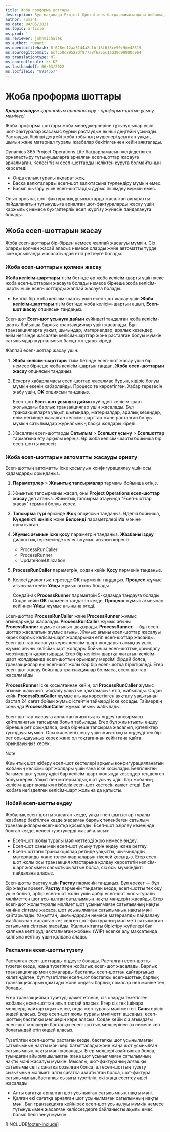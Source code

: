 ```yaml
---
title: Жоба проформа шоттары
description: Бұл мақалада Project Operations бағдарламасындағы жобаның проформа есеп-шоттары туралы ақпарат берілген.
author: rumant
ms.date: 04/06/2021
ms.topic: article
ms.prod: ''
ms.reviewer: johnmichalak
ms.author: rumant
ms.openlocfilehash: 8f028ec12aa3144a2c1bf13f6f8ce90c9de48519
ms.sourcegitcommit: 6cfc50d89528df977a8f6a55c1ad39d99800d9b4
ms.translationtype: MT
ms.contentlocale: kk-KZ
ms.lasthandoff: 06/03/2022
ms.locfileid: "8934557"
---
```

# <a name="proforma-project-invoices"></a>Жоба проформа шоттары

_**Қолданылады:** қарапайым орналастыру - проформа-шотын ұсыну мәмілесі_

Жоба проформа шоттары жоба менеджерлеріне тұтынушылар үшін шот-фактуралар жасамас бұрын растаудың екінші деңгейін ұсынады. Растаудың бірінші деңгейі жоба тобының мүшелері ұсынған уақыт, шығын және материал туралы жазбалар бекітілгеннен кейін аяқталады.

Dynamics 365 Project Operations Lite бағдарламасын жеңілдетілген орналастыру тұтынушыларға арналған есеп-шоттар жасауға арналмаған. Келесі тізім есеп-шоттарды неліктен құруға болмайтынын көрсетеді:

- Онда салық туралы ақпарат жоқ.
- Басқа валюталарды есеп-шот валютасына түрлендіру мүмкін емес.
- Басып шығару үшін есеп-шоттарды дұрыс пішімдеу мүмкін емес.

Оның орнына, шот-фактуралық ұсыныстарда жасалған ақпаратты пайдаланатын тұтынушыға арналған шот-фактураларды жасау үшін қаржылық немесе бухгалтерлік есеп жүргізу жүйесін пайдалануға болады.

## <a name="creating-project-invoices"></a>Жоба есеп-шоттарын жасау

Жоба есеп-шоттары бір-бірден немесе жаппай жасалуы мүмкін. Сіз оларды қолмен жасай аласыз немесе оларды жүйе автоматты түрде іске қосылғанда жасалатындай етіп реттеуге болады.

### <a name="manually-create-project-invoices"></a>Жоба есеп-шоттарын қолмен жасау 

**Жоба келісім-шарттары** тізім бетінде әр жоба келісім-шарты үшін жеке жоба есеп-шоттарын жасауға болады немесе бірнеше жоба келісім-шарты үшін есеп-шоттарды жаппай жасауға болады.

   - Белгілі бір жоба келісім-шарты үшін есеп-шот жасау үшін **Жоба келісім-шарттары** тізім бетінде жоба келісім-шартын ашып, **Есеп-шот жасау** опциясын таңдаңыз.

   Есеп-шот **Есеп-шот ұсынуға дайын** күйіндегі таңдалған жоба келісім-шарты бойынша барлық транзакциялар үшін жасалады. Бұл транзакцияларға уақыт, шығындар, материалдар, аралық кезеңдер, өнім негізінде жасалған келісім-шарттар және расталған болуы мүмкін сатылымдар журналының басқа жолдары кіреді.

Жаппай есеп-шоттар жасау үшін:

1. **Жоба келісім-шарттары** тізім бетінде есеп-шот жасау үшін бір немесе бірнеше жоба келісім-шартын таңдап, **Жоба есеп-шоттарын жасау** опциясын таңдаңыз.
2. Ескерту хабарламасы есеп-шоттар жасалмас бұрын, кідіріс болуы мүмкін екенін хабарлайды. Процесс те көрсетілген. Хабар терезесін жабу үшін, **OK** опциясын таңдаңыз.

   Есеп-шот **Есеп-шот ұсынуға дайын** күйіндегі келісім-шарт жолындағы барлық транзакциялар үшін жасалады. Бұл транзакцияларға уақыт, шығындар, материалдар, аралық кезеңдер, өнім негізінде жасалған келісім-шарттар және расталған болуы мүмкін сатылымдар журналының басқа жолдары кіреді.

3. Жасалған есеп-шоттарды **Сатылым** \> **Есепшот ұсыну** \> **Есепшоттар** тармағына өту арқылы көріңіз. Әр жоба келісім-шарты бойынша бір есеп-шотты көресіз.

### <a name="set-up-automated-creation-of-project-invoices"></a>Жоба есеп-шоттарын автоматты жасауды орнату 

Есеп-шоттың автоматты іске қосылуын конфигурациялау үшін осы қадамдарды орындаңыз.

1. **Параметрлер** \> **Жиынтық тапсырмалар** тармағы бойынша өтіңіз.
2. Жиынтық тапсырманы жасап, оны **Project Operations есеп-шоттар жасау** деп атаңыз. Жиынтық тапсырма атауында "Есеп-шоттар жасау" термині болуы керек.
3. **Тапсырма түрі** өрісінде **Жоқ** опциясын таңдаңыз. Әдепкі бойынша, **Күнделікті жиілік** және **Белсенді** параметрлері **Иә** мәніне орнатылған.
4. **Жұмыс ағынын іске қосу** параметрін таңдаңыз. **Жазбаны іздеу** диалогтық терезесінде келесі жұмыс ағынын көресіз:

    - ProcessRunCaller
    - ProcessRunner
    - UpdateRoleUtilization

5. **ProcessRunCaller** параметрін, содан кейін **Қосу** пәрменін таңдаңыз.
6. Келесі диалогтық терезеде **OK** пәрменін таңдаңыз. **Процесс** жұмыс ағынынан кейін **Ұйқы** жұмыс ағыны болады.

    Сондай-ақ **ProcessRunner** параметрін 5-қадамда таңдауға болады. Содан кейін **OK** пәрменін таңдаған кезде, **Процесс** жұмыс ағынынан кейіннен **Ұйқы** жұмыс ағынына өтеді.

Есеп-шоттар **ProcessRunCaller** және **ProcessRunner** жұмыс ағындарында жасалады. **ProcessRunCaller** жұмыс ағыны **ProcessRunner** жұмыс ағынын шақырады. **ProcessRunner** — бұл есеп-шоттар жасалатын жұмыс ағыны. Жұмыс ағыны есеп-шоттар жасалуы керек барлық келісім-шарт жолдарынан өтіп есеп-шоттар жасайды. Есеп-шоттар жасалуы керек келісім-шарт жолдарын анықтау үшін, жұмыс ағыны келісім-шарт жолдары бойынша есеп-шоттың орындалу мерзімдерін қарастырады. Егер бір келісім-шартқа жататын келісім-шарт жолдарында есеп-шоттың орындалу мерзімі бірдей болса, транзакциялар екі есеп-шот жолы бар бір есеп-шотқа біріктіріледі. Егер есеп-шот жасау бойынша транзакциялар болмаса, есеп-шоттар жасалмайды.

**ProcessRunner** іске қосылғаннан кейін, ол **ProcessRunCaller** жұмыс ағынын шақырып, аяқталу уақытын қамтамасыз етіп, жабылады. Содан кейін **ProcessRunCaller** жұмыс ағыны көрсетілген аяқталу уақытынан бастап 24 сағат бойын жұмыс істейтін таймерді іске қосады. Таймердің соңында **ProcessRunCaller** жұмыс ағыны жабылады.

Есеп-шоттар жасауға арналған жиынтықты өңдеу тапсырмасы қайталанатын тапсырма болып табылады. Егер бұл жиынтықты өңдеу бірнеше рет орындалса, онда бірнеше тапсырма жасалып, қателіктер туындауы мүмкін. Осы мәселені шешу үшін жиынтықты өңдеуді тек бір рет орындауыңыз керек және ол тоқтағаннан кейін ғана қайта орындауыңыз керек.

> [!NOTE]
> Жиынтық шот жіберу есеп-шот кестелері арқылы конфигурацияланатын жобаның келісімшарт жолдары үшін ғана іске қосылады. Белгіленген бағамен шот ұсыну әдісі бар келісім-шарт жолында кезеңдер теңшелген болуы керек. Уақыт пен материалдық шот ұсыну әдісі бар жобаның келісім-шарт жолы күнтізбелік есеп-шот кестесін қажет етеді. Бұл жобаға негізделген келісім-шарт жолына да қатысты.      
 
### <a name="edit-a-draft-invoice"></a>Нобай есеп-шотты өңдеу

Жобалық есеп-шотты жасаған кезде, уақыт пен шығыстар туралы жазбалар бекітілген кезде жасалған барлық төленбеген сатылым транзакциялары есеп-шотқа қосылады. Есеп-шот әзірлеу кезеңінде болған кезде, келесі түзетулерді жасай аласыз:

- Есеп-шот жолы туралы мәліметтерді жою немесе өңдеу.
- Есеп-шот саны мен есеп-шот ұсыну түрін өңдеу және реттеу.
- Есеп-шоттағы транзакциялар ретінде уақытты, шығындарды, материалды және төлем жарналарын тікелей қосыңыз. Егер есеп-шот жолы осы транзакция кластарына қолдау көрсететін келісім-шарт жолымен салыстырылатын болса, сіз осы мүмкіндікті пайдалана аласыз.

Есеп-шотты растау үшін **Растау** пәрменін таңдаңыз. Бұл әрекет — бұл бір жақты әрекет. **Растау** пәрменін таңдаған кезде, есеп-шотты тек оқу үшін болып, әрбір есеп-шот жолы үшін әрбір есеп-шот жолы туралы мәліметтен шот ұсынылған сатылымның нақты мәндерін жасайды. Егер есеп-шот жолы туралы мәлімет шот ұсынылмаған сатылымның нақты мәніне сілтеме жасаса, шот ұсынылмаған сатылымның нақты мәні қайтарылады. Уақыттан, шығындардан немесе материалды пайдалану жазбасынан жасалған кез келген шот-фактураның мәліметі сатылмаған сатылымға сілтеме жасайды. Жалпы кітапты біріктіру жүйелері бұл қалпына келтіруді аяқталмаған жобаны (WIP) есепке алу мақсатында қалпына келтіру үшін қолдана алады.

### <a name="correct-a-confirmed-invoice"></a>Расталған есеп-шотты түзету

Расталған есеп-шоттарды өңдеуге болады. Расталған есеп-шотты түзеген кезде, жаңа түзетілген жобалық есеп-шот жасалады. Барлық транзакциялар мен сомаларды бастапқы есеп-шоттан қайтарғыңыз келетіндіктен, бұл түзетілген есеп-шот бастапқы есеп-шоттың барлық транзакцияларын қамтиды және ондағы барлық сомалар нөл мәніне тең болады.

Егер транзакциялар түзетуді қажет етпесе, сіз оларды түзетілген жобалық есеп-шоттан алып тастай аласыз. Егер сіз тек ішінара мөлшерді қайтарғыңыз келсе, онда жол туралы мәліметтегі **Саны** өрісін өңдей аласыз. Егер есеп-шот жолы туралы мәліметті ашсаңыз, есеп-шоттың бастапқы мөлшерін көре аласыз. Содан кейін сіз ағымдағы есеп-шот мөлшерін бастапқы есеп-шоттың мөлшерінен аз немесе көп болатындай етіп өңдей аласыз.

Түзетілген есеп-шотты растаған кезде, бастапқы шот ұсынылмаған сатылымның нақты мәні кері бағытталады және жаңа шот ұсынылған сатылымның нақты мәні жасалады. Егер мөлшері азайтылған болса, туындаған айырмашылықтан жаңа шот ұсынылмаған сатылымның нақты мәні жасалуы мүмкін. Мысалы, шот-фактураның алғашқы сатылымы сегіз сағатқа созылған болса, ал есеп-шоттың түзету сызығының мәліметі алты сағатқа азайтылған болса, шот-фактура сатылымының бастапқы сызығы түзетіліп, екі жаңа есептеу әдісі жасалады:

- Алты сағатқа арналған шот ұсынылған сатылымның нақты мәні.
- Қалған екі сағатқа арналған шот ұсынылмаған сатылымның нақты мәні. Бұл транзакцияға кейінірек есеп-шот ұсынылуы мүмкін немесе тұтынушымен жасалған келіссөздерге байланысты ақылы емес болып белгіленуі мүмкін.



[!INCLUDE[footer-include](../../includes/footer-banner.md)]
